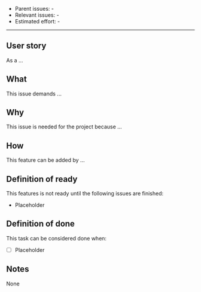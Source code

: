 <!-- Check if the title issue is descriptive! -->
- Parent issues: -
- Relevant issues: -
- Estimated effort: -

* * *

## User story
<!-- The user story for the issue. Remove if not applicable -->
As a ...

## What
<!-- Specify what this issue adds to the project -->
This issue demands ...

## Why
<!-- Specify why this issue is needed in the project -->
This issue is needed for the project because ...

## How
<!-- Specify how this feature can be added to the project -->
This feature can be added by ...

## Definition of ready
<!-- Specify any issues that are still open that must be completed before people can start on this issue -->
This features is not ready until the following issues are finished:
- Placeholder

## Definition of done
<!-- Specify exactly what must be done before this issue can be considered done -->
This task can be considered done when:
- [ ] Placeholder

## Notes
<!-- Is there anything important to know? Are there relevant links (or other sources) for this issue? -->
None
